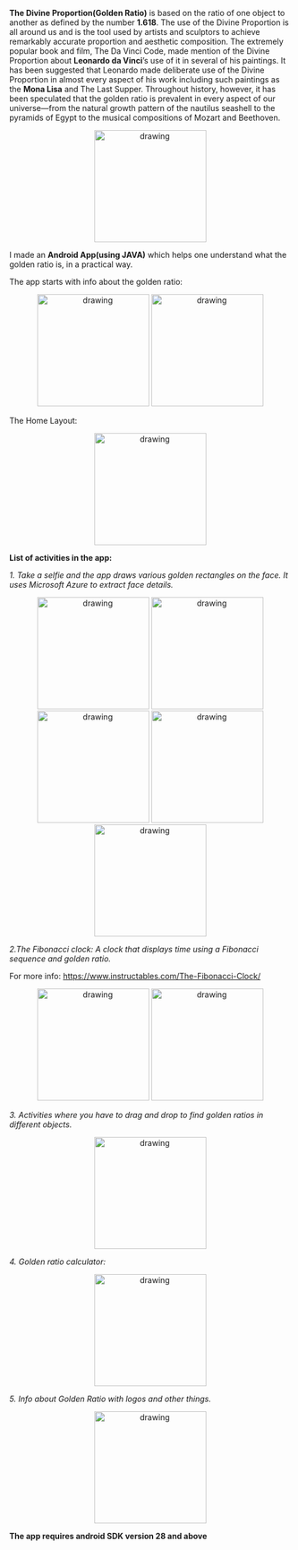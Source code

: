 **The Divine Proportion(Golden Ratio)** is based on the ratio of one object to another as defined by the number **1.618**. The use of the Divine Proportion is all around us and is the tool used by artists and sculptors to achieve remarkably accurate proportion and aesthetic composition. The extremely popular book and film, The Da Vinci Code, made mention of the Divine Proportion about **Leonardo da Vinci**’s use of it in several of his paintings. It has been suggested that Leonardo made deliberate use of the Divine Proportion in almost every aspect of his work including such paintings as the **Mona Lisa** and The Last Supper. Throughout history, however, it has been speculated that the golden ratio is prevalent in every aspect of our universe—from the natural growth pattern of the nautilus seashell to the pyramids of Egypt to the musical compositions of Mozart and Beethoven.

<p align="center">
<img src="https://github.com/aadityaguptaa/TheGoldenRatio/blob/master/theDivineProportion.jpeg" alt="drawing" width="200"/>
   </p>

I made an **Android App(using JAVA)** which helps one understand what the golden ratio is, in a practical way.

The app starts with info about the golden ratio: 

<p align="center">
<img src="https://github.com/aadityaguptaa/TheGoldenRatio/blob/master/info1.jpeg" alt="drawing" width="200"/>     <img src="https://github.com/aadityaguptaa/TheGoldenRatio/blob/master/info2.jpeg" alt="drawing" width="200"/>
   </p>
   
   
   
   
The Home Layout:

<p align="center">
 <img src="https://github.com/aadityaguptaa/TheGoldenRatio/blob/master/home.jpeg" alt="drawing" width="200"/>
   </p>


**List of activities in the app:**



*1. Take a selfie and the app draws various golden rectangles on the face. It uses Microsoft Azure to extract face details.*


   <p align="center">
<img src="https://github.com/aadityaguptaa/TheGoldenRatio/blob/master/facerec0.jpeg" alt="drawing" width="200"/>     <img src="https://github.com/aadityaguptaa/TheGoldenRatio/blob/master/facerec1.jpeg" alt="drawing" width="200"/> <img src="https://github.com/aadityaguptaa/TheGoldenRatio/blob/master/facerec2.jpeg" alt="drawing" width="200"/> <img src="https://github.com/aadityaguptaa/TheGoldenRatio/blob/master/facerec3.jpeg" alt="drawing" width="200"/> <img src="https://github.com/aadityaguptaa/TheGoldenRatio/blob/master/facerec4.jpeg" alt="drawing" width="200"/> 
   </p>

*2.The Fibonacci clock: A clock that displays time using a Fibonacci sequence and golden ratio.*
  
  For more info: https://www.instructables.com/The-Fibonacci-Clock/
  
  
  <p align="center">
<img src="https://github.com/aadityaguptaa/TheGoldenRatio/blob/master/fibclock.jpeg" alt="drawing" width="200"/>     <img src="https://github.com/aadityaguptaa/TheGoldenRatio/blob/master/fibclock1.jpeg" alt="drawing" width="200"/> 
   </p>


*3. Activities where you have to drag and drop to find golden ratios in different objects.*

<p align="center">
<img src="https://github.com/aadityaguptaa/TheGoldenRatio/blob/master/earthandmoon.jpeg" alt="drawing" width="200"/>     
   </p>


*4. Golden ratio calculator:*

<p align="center">
<img src="https://github.com/aadityaguptaa/TheGoldenRatio/blob/master/calculator.jpeg" alt="drawing" width="200"/>     
   </p>
   

*5. Info about Golden Ratio with logos and other things.*

<p align="center">
<img src="https://github.com/aadityaguptaa/TheGoldenRatio/blob/master/logo.jpeg" alt="drawing" width="200"/>     
   </p>

**The app requires android SDK version 28 and above**

